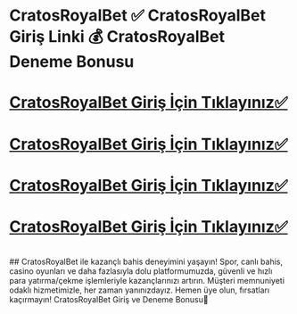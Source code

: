 # CratosRoyalBet ✅ CratosRoyalBet Giriş Linki 💰 CratosRoyalBet Deneme Bonusu


# [CratosRoyalBet Giriş İçin Tıklayınız✅](https://cutt.ly/grqLQNl1)
# [CratosRoyalBet Giriş İçin Tıklayınız✅](https://cutt.ly/grqLQNl1)
# [CratosRoyalBet Giriş İçin Tıklayınız✅](https://cutt.ly/grqLQNl1)
# [CratosRoyalBet Giriş İçin Tıklayınız✅](https://cutt.ly/grqLQNl1)
<br>
## CratosRoyalBet ile kazançlı bahis deneyimini yaşayın! Spor, canlı bahis, casino oyunları ve daha fazlasıyla dolu platformumuzda, güvenli ve hızlı para yatırma/çekme işlemleriyle kazançlarınızı artırın. Müşteri memnuniyeti odaklı hizmetimizle, her zaman yanınızdayız. Hemen üye olun, fırsatları kaçırmayın! CratosRoyalBet Giriş ve Deneme Bonusu🚀
  
